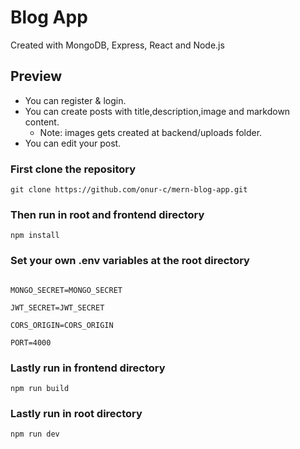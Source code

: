 # Blog App
Created with MongoDB, Express, React and Node.js

## Preview
  - You can register & login.
  - You can create posts with title,description,image and markdown content.
    - Note: images gets created at backend/uploads folder.
  - You can edit your post.


### First clone the repository
```
git clone https://github.com/onur-c/mern-blog-app.git
```
### Then run in root and frontend directory
```
npm install
```
### Set your own .env variables at the root directory
```

MONGO_SECRET=MONGO_SECRET

JWT_SECRET=JWT_SECRET

CORS_ORIGIN=CORS_ORIGIN

PORT=4000

```

### Lastly run in frontend directory
```
npm run build
```
### Lastly run in root directory
```
npm run dev
```
